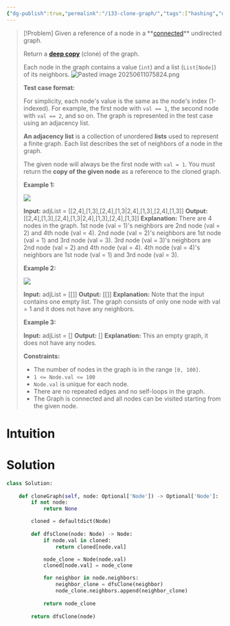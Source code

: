 ```yaml
---
{"dg-publish":true,"permalink":"/133-clone-graph/","tags":["hashing","dfs","bfs","graph"]}
---
```


>[!Problem]
> Given a reference of a node in a **[connected](https://en.wikipedia.org/wiki/Connectivity_\(graph_theory\)#Connected_graph)** undirected graph.
> 
> Return a [**deep copy**](https://en.wikipedia.org/wiki/Object_copying#Deep_copy) (clone) of the graph.
> 
> Each node in the graph contains a value (`int`) and a list (`List[Node]`) of its neighbors.
> ![Pasted image 20250611075824.png](/img/user/Pasted%20image%2020250611075824.png)
> 
> **Test case format:**
> 
> For simplicity, each node's value is the same as the node's index (1-indexed). For example, the first node with `val == 1`, the second node with `val == 2`, and so on. The graph is represented in the test case using an adjacency list.
> 
> **An adjacency list** is a collection of unordered **lists** used to represent a finite graph. Each list describes the set of neighbors of a node in the graph.
> 
> The given node will always be the first node with `val = 1`. You must return the **copy of the given node** as a reference to the cloned graph.
> 
> **Example 1:**
> 
> ![](https://assets.leetcode.com/uploads/2019/11/04/133_clone_graph_question.png)
> 
> **Input:** adjList = [[2,4],[1,3],[2,4],[1,3\|2,4],[1,3],[2,4],[1,3]]
> **Output:** [[2,4],[1,3],[2,4],[1,3\|2,4],[1,3],[2,4],[1,3]]
> **Explanation:** There are 4 nodes in the graph.
> 1st node (val = 1)'s neighbors are 2nd node (val = 2) and 4th node (val = 4).
> 2nd node (val = 2)'s neighbors are 1st node (val = 1) and 3rd node (val = 3).
> 3rd node (val = 3)'s neighbors are 2nd node (val = 2) and 4th node (val = 4).
> 4th node (val = 4)'s neighbors are 1st node (val = 1) and 3rd node (val = 3).
> 
> **Example 2:**
> 
> ![](https://assets.leetcode.com/uploads/2020/01/07/graph.png)
> 
> **Input:** adjList = [[]]
> **Output:** [[]]
> **Explanation:** Note that the input contains one empty list. The graph consists of only one node with val = 1 and it does not have any neighbors.
> 
> **Example 3:**
> 
> **Input:** adjList = []
> **Output:** []
> **Explanation:** This an empty graph, it does not have any nodes.
> 
> **Constraints:**
> 
> - The number of nodes in the graph is in the range `[0, 100]`.
> - `1 <= Node.val <= 100`
> - `Node.val` is unique for each node.
> - There are no repeated edges and no self-loops in the graph.
> - The Graph is connected and all nodes can be visited starting from the given node.

# Intuition

# Solution
```python
class Solution:
    
    def cloneGraph(self, node: Optional['Node']) -> Optional['Node']:
        if not node:
            return None

        cloned = defaultdict(Node)
        
        def dfsClone(node: Node) -> Node:
            if node.val in cloned:
                return cloned[node.val]

            node_clone = Node(node.val)
            cloned[node.val] = node_clone

            for neighbor in node.neighbors:
                neighbor_clone = dfsClone(neighbor)
                node_clone.neighbors.append(neighbor_clone)
            
            return node_clone
        
        return dfsClone(node)
```